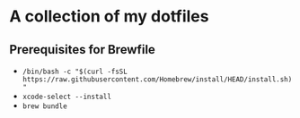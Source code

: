 # A collection of my dotfiles


## Prerequisites for Brewfile

- `/bin/bash -c "$(curl -fsSL https://raw.githubusercontent.com/Homebrew/install/HEAD/install.sh)"`
- `xcode-select --install`
- `brew bundle`


